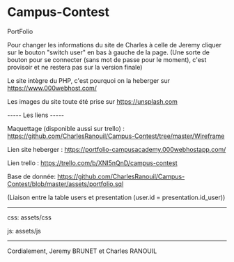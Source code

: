 # Campus-Contest
PortFolio

Pour changer les informations du site de Charles à celle de Jeremy cliquer sur le bouton "switch user" en bas à gauche de la page.
(Une sorte de bouton pour se connecter (sans mot de passe pour le moment), c'est provisoir et ne restera pas sur la version finale)

Le site intègre du PHP, c'est pourquoi on la heberger sur https://www.000webhost.com/

Les images du site toute été prise sur https://unsplash.com

----- Les liens -----

Maquettage (disponible aussi sur trello) : https://github.com/CharlesRanouil/Campus-Contest/tree/master/Wireframe

Lien site heberger : https://portfolio-campusacademy.000webhostapp.com/

Lien trello : https://trello.com/b/XNI5nQnD/campus-contest

Base de donnée: https://github.com/CharlesRanouil/Campus-Contest/blob/master/assets/portfolio.sql

(Liaison entre la table users et presentation (user.id = presentation.id_user))

-----

css: assets/css

js: assets/js

-----

Cordialement,
Jeremy BRUNET et
Charles RANOUIL
